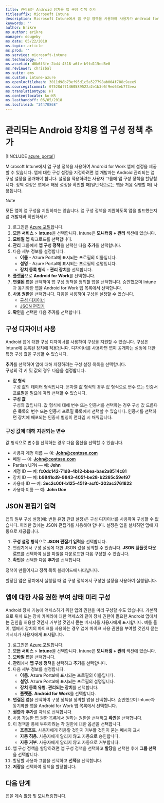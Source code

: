 ```yaml
---
title: 관리되는 Android 장치용 앱 구성 정책 추가
titlesuffix: Microsoft Intune
description: Microsoft Intune에서 앱 구성 정책을 사용하여 사용자가 Android for Work 앱을 실행할 때 설정을 제공할 수 있습니다.
keywords: ''
author: Erikre
ms.author: erikre
manager: dougeby
ms.date: 05/22/2018
ms.topic: article
ms.prod: ''
ms.service: microsoft-intune
ms.technology: ''
ms.assetid: d0b6f3fe-2bd4-4518-a6fe-b9fd115ed5e0
ms.reviewer: chrisbal
ms.suite: ems
ms.custom: intune-azure
ms.openlocfilehash: 3011d98b73ef95d1c5a527798ab004f788c9eee9
ms.sourcegitcommit: 07528df71460589522a2e1b3e5f9ed63eb773eea
ms.translationtype: HT
ms.contentlocale: ko-KR
ms.lasthandoff: 06/05/2018
ms.locfileid: "34470868"
---
```

# <a name="add-app-configuration-policies-for-managed-android-devices"></a>관리되는 Android 장치용 앱 구성 정책 추가

[!INCLUDE [azure_portal](./includes/azure_portal.md)]

Microsoft Intune에서 앱 구성 정책을 사용하여 Android for Work 앱에 설정을 제공할 수 있습니다. 앱에 대한 구성 설정을 지정하려면 앱 개발자는 Android 관리되는 앱 구성 설정을 공개해야 합니다. 설정을 적용하려는 사용자 그룹에 앱 구성 정책을 할당합니다.  정책 설정은 앱에서 해당 설정을 확인할 때(일반적으로는 앱을 처음 실행할 때) 사용됩니다.

> [!Note]  
> 모든 앱이 앱 구성을 지원하지는 않습니다. 앱 구성 정책을 지원하도록 앱을 빌드했는지 앱 개발자와 확인하세요.

1. 로그인은 [Azure 포털](https://portal.azure.com)합니다.
2. **모든 서비스** > **Intune**을 선택합니다. Intune은 **모니터링 + 관리** 섹션에 있습니다.
3. **모바일 앱** 워크로드를 선택합니다.
4. **관리** 그룹에서 **앱 구성 정책**을 선택한 다음 **추가**를 선택합니다.
5. 다음 세부 정보를 설정합니다.
    - **이름** - Azure Portal에 표시되는 프로필의 이름입니다.
    - **설명** - Azure Portal에 표시되는 프로필의 설명입니다.
    - **장치 등록 형식** - **관리 장치**를 선택합니다.
6. **플랫폼**으로 **Android for Work**를 선택합니다.
7. **연결된 앱**을 선택하여 앱 구성 정책을 정의할 앱을 선택합니다. 승인했으며 Intune과 동기화한 앱을 Android for Work 앱 목록에서 선택합니다.
8. **사용 권한**을 선택합니다. 다음을 사용하여 구성을 설정할 수 있습니다.
    - [구성 디자이너](#Use-the-configuration-designer)
    - [JSON 편집기](#Enter-the-JSON-editor)
9. **확인**을 선택한 다음 **추가**를 선택합니다.

## <a name="use-the-configuration-designer"></a>구성 디자이너 사용

Android 앱에 대한 구성 디자이너를 사용하여 구성을 지원할 수 있습니다. 구성은 Intune에 등록된 장치에 적용됩니다. 디자이너를 사용하면 앱이 공개하는 설정에 대한 특정 구성 값을 구성할 수 있습니다.

**추가**를 선택하여 앱에 대해 지정하려는 구성 설정 목록을 선택합니다.  
구성의 각 키 및 값의 경우 다음을 설정합니다.

  - **값 형식**  
    구성 값의 데이터 형식입니다. 문자열 값 형식의 경우 값 형식으로 변수 또는 인증서 프로필을 필요에 따라 선택할 수 있습니다.
  - **구성 값**  
    구성의 값입니다. 값 형식에 대해 변수 또는 인증서를 선택하는 경우 구성 값 드롭다운 목록의 변수 또는 인증서 프로필 목록에서 선택할 수 있습니다.  인증서를 선택하면 장치에 배포되는 인증서 별칭이 런타임 시 채워집니다.
    
### <a name="supported-variables-for-configuration-values"></a>구성 값에 대해 지원되는 변수

값 형식으로 변수를 선택하는 경우 다음 옵션을 선택할 수 있습니다.
- 사용자 계정 이름 — 예: **John@contoso.com**
- 메일 — 예: **John@contoso.com**
- Partian UPN — 예: **John**
- 계정 ID — 예: **fc0dc142-71d8-4b12-bbea-bae2a8514c81**
- 장치 ID — 예: **b9841cd9-9843-405f-be28-b2265c59ef97**
- 사용자 ID — 예: **3ec2c00f-b125-4519-acf0-302ac3761822**
- 사용자 이름 — 예: **John Doe**


## <a name="enter-the-json-editor"></a>JSON 편집기 입력

앱의 일부 구성 설정(예: 번들 유형 관련 설정)은 구성 디자이너를 사용하여 구성할 수 없습니다. 이러한 값에는 JSON 편집기를 사용해야 합니다. 설정은 앱을 설치하면 앱에 자동으로 제공됩니다.

1. **구성 설정 형식**으로 **JSON 편집기 입력**을 선택합니다.
2. 편집기에서 구성 설정에 대한 JSON 값을 정의할 수 있습니다. **JSON 템플릿 다운로드**를 선택하여 샘플 파일을 다운로드한 다음 구성할 수 있습니다.
3. **확인**을 선택한 다음 **추가**를 선택합니다.

정책이 만들어지고 정책 목록 블레이드에 나타납니다.

할당된 앱은 장치에서 실행될 때 앱 구성 정책에서 구성한 설정을 사용하여 실행됩니다.

## <a name="preconfigure-the-permissions-grant-state-for-apps"></a>앱에 대한 사용 권한 부여 상태 미리 구성

Android 장치 기능에 액세스하기 위한 앱의 권한을 미리 구성할 수도 있습니다. 기본적으로 위치 또는 장치 카메라에 대한 액세스와 같이 장치 권한이 필요한 Android 앱에서는 권한을 허용할 것인지 거부할 것인지 묻는 메시지를 사용자에게 표시합니다. 예를 들어, 앱에서 장치의 마이크를 사용하는 경우 앱에 마이크 사용 권한을 부여할 것인지 묻는 메시지가 사용자에게 표시됩니다.

1. 로그인은 [Azure 포털](https://portal.azure.com)합니다.
2. **모든 서비스** > **Intune**을 선택합니다. Intune은 **모니터링 + 관리** 섹션에 있습니다.
3. **모바일 앱**을 선택합니다.
3. **관리**에서 **앱 구성 정책**을 선택하고 **추가**를 선택합니다.
4. 다음 세부 정보를 설정합니다.
    - **이름**. Azure Portal에 표시되는 프로필의 이름입니다.
    - **설명**. Azure Portal에 표시되는 프로필의 설명입니다.
    - **장치 등록 유형**. **관리되는 장치**를 선택합니다.
    - **플랫폼**. **Android for Work**를 선택합니다.
5. **연결된 앱**을 선택하여 구성 정책을 정의할 앱을 선택합니다. 승인했으며 Intune과 동기화한 앱을 Android for Work 앱 목록에서 선택합니다.
6. **권한**과 **추가**를 차례로 선택합니다.
7. 사용 가능한 앱 권한 목록에서 원하는 권한을 선택하고 **확인**을 선택합니다.
8. 이 정책을 통해 부여하려는 각 권한에 대한 옵션을 선택합니다.
    - **프롬프트**. 사용자에게 허용할 것인지 거부할 것인지 묻는 메시지 표시
    - **자동 허용**. 사용자에게 알리지 않고 자동으로 승인합니다.
    - **자동 거부**. 사용자에게 알리지 않고 자동으로 거부합니다.
9. 앱 구성 정책을 할당하려면 앱 구성 정책을 선택하고 **할당**을 선택한 후에 **그룹 선택**을 선택합니다.
10. 할당할 사용자 그룹을 선택하고 **선택**을 선택합니다.
11. **저장**을 선택하여 정책을 할당합니다.

## <a name="next-steps"></a>다음 단계

앱을 계속 [할당](apps-deploy.md) 및 [모니터링](apps-monitor.md)합니다.

